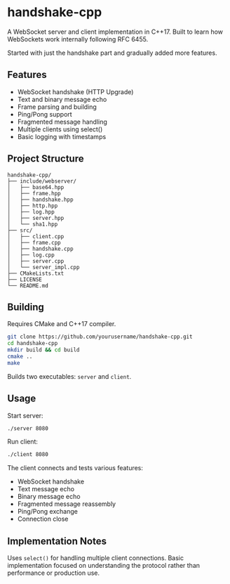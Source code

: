 # handshake-cpp

A WebSocket server and client implementation in C++17. Built to learn how WebSockets work internally following RFC 6455.

Started with just the handshake part and gradually added more features.

## Features

- WebSocket handshake (HTTP Upgrade)
- Text and binary message echo
- Frame parsing and building
- Ping/Pong support
- Fragmented message handling
- Multiple clients using select()
- Basic logging with timestamps

## Project Structure

```
handshake-cpp/
├── include/webserver/
│   ├── base64.hpp
│   ├── frame.hpp
│   ├── handshake.hpp
│   ├── http.hpp
│   ├── log.hpp
│   ├── server.hpp
│   └── sha1.hpp
├── src/
│   ├── client.cpp
│   ├── frame.cpp
│   ├── handshake.cpp
│   ├── log.cpp
│   ├── server.cpp
│   └── server_impl.cpp
├── CMakeLists.txt
├── LICENSE
└── README.md
```

## Building

Requires CMake and C++17 compiler.

```bash
git clone https://github.com/yourusername/handshake-cpp.git
cd handshake-cpp
mkdir build && cd build
cmake ..
make
```

Builds two executables: `server` and `client`.

## Usage

Start server:
```bash
./server 8080
```

Run client:
```bash
./client 8080
```

The client connects and tests various features:
- WebSocket handshake
- Text message echo
- Binary message echo  
- Fragmented message reassembly
- Ping/Pong exchange
- Connection close

## Implementation Notes

Uses `select()` for handling multiple client connections. Basic implementation focused on understanding the protocol rather than performance or production use.